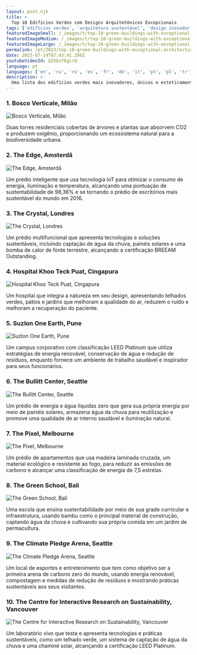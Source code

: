 ```yaml
---
layout: post.njk
title: >
  Top 10 Edifícios Verdes com Designs Arquitetônicos Excepcionais
tags: ['edifícios verdes', 'arquitetura sustentável', 'design inovador']
featuredImageSmall: /_images/t/top-10-green-buildings-with-exceptional-architectural-designs-cover-pt-small.webp
featuredImageMedium: /_images/t/top-10-green-buildings-with-exceptional-architectural-designs-cover-pt-medium.webp
featuredImageLarge: /_images/t/top-10-green-buildings-with-exceptional-architectural-designs-cover-pt-large.webp
permalink: /pt/2023/top-10-green-buildings-with-exceptional-architectural-designs.html
date: 2023-07-14T07:43:41.290Z
youtubeVideoId: GZVEoT6girQ
language: pt
languages: ['en', 'ru', 'ro', 'es', 'fr', 'de', 'it', 'pt', 'pl', 'tr']
description: >
  Uma lista dos edifícios verdes mais inovadores, únicos e esteticamente agradáveis ao redor do mundo que estão empurrando os limites da arquitetura sustentável.
---
```


### 1. Bosco Verticale, Milão

![Bosco Verticale, Milão](/_images/e/e1f5249785e8d6d430aa4a096b66ff14-medium.webp)

Duas torres residenciais cobertas de árvores e plantas que absorvem CO2 e produzem oxigênio, proporcionando um ecossistema natural para a biodiversidade urbana.

### 2. The Edge, Amsterdã

![The Edge, Amsterdã](/_images/7/7e97b008c93935268e33597a8d3cce13-medium.webp)

Um prédio inteligente que usa tecnologia IoT para otimizar o consumo de energia, iluminação e temperatura, alcançando uma pontuação de sustentabilidade de 98,36% e se tornando o prédio de escritórios mais sustentável do mundo em 2016.

### 3. The Crystal, Londres

![The Crystal, Londres](/_images/c/c1d6c0db32f3441647fa2831a569d2f3-medium.webp)

Um prédio multifuncional que apresenta tecnologias e soluções sustentáveis, incluindo captação de água da chuva, painéis solares e uma bomba de calor de fonte terrestre, alcançando a certificação BREEAM Outstanding.

### 4. Hospital Khoo Teck Puat, Cingapura

![Hospital Khoo Teck Puat, Cingapura](/_images/1/1154b7b239b5a8af633739f523758517-medium.webp)

Um hospital que integra a natureza em seu design, apresentando telhados verdes, pátios e jardins que melhoram a qualidade do ar, reduzem o ruído e melhoram a recuperação do paciente.

### 5. Suzlon One Earth, Pune

![Suzlon One Earth, Pune](/_images/1/182162cdbbc6f26ebaed67cf856066c8-medium.webp)

Um campus corporativo com classificação LEED Platinum que utiliza estratégias de energia renovável, conservação de água e redução de resíduos, enquanto fornece um ambiente de trabalho saudável e inspirador para seus funcionários.

### 6. The Bullitt Center, Seattle

![The Bullitt Center, Seattle](/_images/f/fc79cb92234b2bf01e5f0365f0ad62fa-medium.webp)

Um prédio de energia e água líquidas zero que gera sua própria energia por meio de painéis solares, armazena água da chuva para reutilização e promove uma qualidade de ar interno saudável e iluminação natural.

### 7. The Pixel, Melbourne

![The Pixel, Melbourne](/_images/9/92140471fa55ddde1ed3317762bcd3aa-medium.webp)

Um prédio de apartamentos que usa madeira laminada cruzada, um material ecológico e resistente ao fogo, para reduzir as emissões de carbono e alcançar uma classificação de energia de 7,5 estrelas.

### 8. The Green School, Bali

![The Green School, Bali](/_images/5/5638cd7182b210ff1af527c62275699f-medium.webp)

Uma escola que ensina sustentabilidade por meio de sua grade curricular e infraestrutura, usando bambu como o principal material de construção, captando água da chuva e cultivando sua própria comida em um jardim de permacultura.

### 9. The Climate Pledge Arena, Seattle

![The Climate Pledge Arena, Seattle](/_images/a/a592d527001116176f97b55c2cbc34ef-medium.webp)

Um local de esportes e entretenimento que tem como objetivo ser a primeira arena de carbono zero do mundo, usando energia renovável, compostagem e medidas de redução de resíduos e mostrando práticas sustentáveis aos seus visitantes.

### 10. The Centre for Interactive Research on Sustainability, Vancouver

![The Centre for Interactive Research on Sustainability, Vancouver](/_images/9/9297353f572200c5d849d82033c3dd1d-medium.webp)

Um laboratório vivo que testa e apresenta tecnologias e práticas sustentáveis, como um telhado verde, um sistema de captação de água da chuva e uma chaminé solar, alcançando a certificação LEED Platinum.

